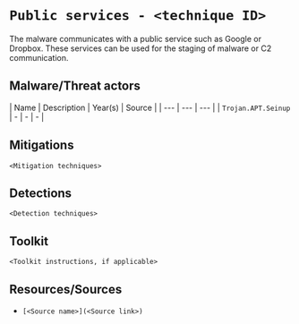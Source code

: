 # `Public services - <technique ID>`

The malware communicates with a public service such as Google or Dropbox. These services can be used for the staging of malware or C2 communication.

## Malware/Threat actors

| Name | Description | Year(s) | Source |
| --- | --- | --- |
| `Trojan.APT.Seinup` | - | - | - |

## Mitigations

`<Mitigation techniques>`

## Detections

`<Detection techniques>`

## Toolkit

`<Toolkit instructions, if applicable>`

## Resources/Sources

* `[<Source name>](<Source link>)`
